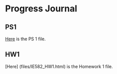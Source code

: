 # Progress Journal

## PS1

[Here](files/PS1.html) is the PS 1 file.

## HW1

[Here] (files/IE582_HW1.html) is the Homework 1 file.


